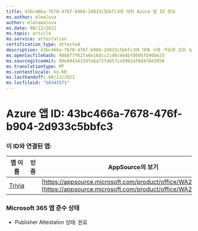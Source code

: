 ```yaml
---
title: 43bc466a-7678-476f-b904-2d933c5bbfc3에 대한 Azure 앱 ID 정보
ms.author: elmalova
author: elenamalova
ms.date: 08/13/2021
ms.topic: article
ms.service: attestation
certification_type: attested
description: 43bc466a-7678-476f-b904-2d933c5bbfc3에 대해 사용 가능한 모든 보안 및 규정 준수 정보입니다.
ms.openlocfilehash: 4868f7f627a6e16dcc21d6c444bf8605fb96be23
ms.sourcegitcommit: 89e0443433dfa6a727a657ca5962af8d4f8d3d58
ms.translationtype: MT
ms.contentlocale: ko-KR
ms.lasthandoff: 08/13/2021
ms.locfileid: "58341571"
---
```

# <a name="azure-app-id-43bc466a-7678-476f-b904-2d933c5bbfc3"></a>Azure 앱 ID: 43bc466a-7678-476f-b904-2d933c5bbfc3


### <a name="apps-associated-with-this-id"></a>이 ID와 연결된 앱:
| **앱 이름** | **인증** | **AppSource의 보기** |
|--------------|---------------|-----------------------|
| [Trivia](https://docs.microsoft.com/microsoft-365-app-certification/forward/WA200001956) |  | [https://appsource.microsoft.com/product/office/WA200001956](https://appsource.microsoft.com/product/office/WA200001956) |

### <a name="microsoft-365-app-compliance-status"></a>Microsoft 365 앱 준수 상태
- Publisher Attestaton 상태: 완료
